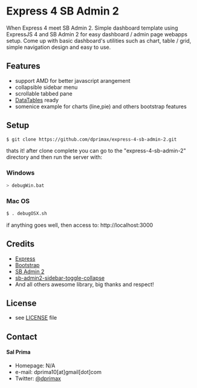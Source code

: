 Express 4 SB Admin 2
======
When Express 4 meet SB Admin 2. Simple dashboard template using ExpressJS 4 and SB Admin 2 for easy dashboard / admin page webapps setup. Come up with basic dashboard's utilities such as chart, table / grid, simple navigation design and easy to use.

## Features
* support AMD for better javascript arangement
* collapsible sidebar menu
* scrollable tabbed pane
* [DataTables](https://datatables.net) ready
* somenice example for charts (line,pie) and others bootstrap features

## Setup

```sh
$ git clone https://github.com/dprimax/express-4-sb-admin-2.git
```
thats it! after clone complete you can go to the "express-4-sb-admin-2" directory and then run the server with:
### Windows
```sh
> debugWin.bat
```
### Mac OS
```sh
$ . debugOSX.sh
```

if anything goes well, then access to:
http://localhost:3000


## Credits
* [Express](http://expressjs.com)
* [Bootstrap](http://getbootstrap.com)
* [SB Admin 2](http://startbootstrap.com/template-overviews/sb-admin-2)
* [sb-admin2-sidebar-toggle-collapse](https://github.com/kongbab04/sb-admin2-sidebar-toggle-collapse)
* And all others awesome library, big thanks and respect!

## License 
* see [LICENSE](https://github.com/dprimax/express-4-sb-admin-2/blob/master/LICENSE.txt) file

## Contact
#### Sal Prima
* Homepage: N/A
* e-mail: dprima10[at]gmail[dot]com
* Twitter: [@dprimax](https://twitter.com/dprimax "dprimax on twitter")
